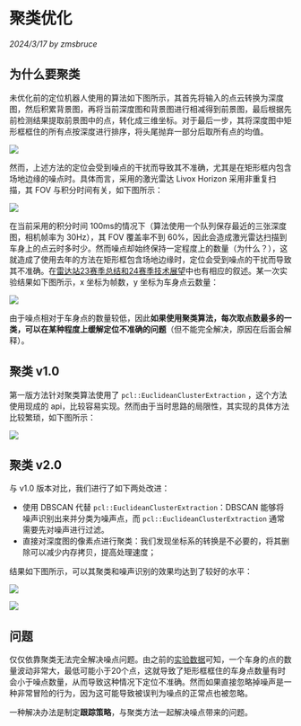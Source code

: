 # 聚类优化

*2024/3/17 by zmsbruce*

## 为什么要聚类

未优化前的定位机器人使用的算法如下图所示，其首先将输入的点云转换为深度图，然后积累背景图，再将当前深度图和背景图进行相减得到前景图，最后根据先前检测结果提取前景图中的点，转化成三维坐标。对于最后一步，其将深度图中矩形框框住的所有点按深度进行排序，将头尾抛弃一部分后取所有点的均值。

![](./images/cluster/0.png)

然而，上述方法的定位会受到噪点的干扰而导致其不准确，尤其是在矩形框内包含场地边缘的噪点时。具体而言，采用的激光雷达 Livox Horizon 采用非重复扫描，其 FOV 与积分时间有关，如下图所示：

![](./images/cluster/1.png)

在当前采用的积分时间 100ms的情况下（算法使用一个队列保存最近的三张深度图，相机帧率为 30Hz），其 FOV 覆盖率不到 60%，因此会造成激光雷达扫描到车身上的点云时多时少。然而噪点却始终保持一定程度上的数量（为什么？），这就造成了使用去年的方法在矩形框包含场地边缘时，定位会受到噪点的干扰而导致其不准确。在[雷达站23赛季总结和24赛季技术展望](https://www.notion.so/hitcrt2024vision/23-24-9e7427630f8b463aa3e2d7cb09fe9b2f)中也有相应的叙述。某一次实验结果如下图所示，x 坐标为帧数，y 坐标为车身点云数量：

![](./images/cluster/2.png)

由于噪点相对于车身点的数量较低，因此**如果使用聚类算法，每次取点数最多的一类，可以在某种程度上缓解定位不准确的问题**（但不能完全解决，原因在后面会解释）。

## 聚类 v1.0

第一版方法针对聚类算法使用了 `pcl::EuclideanClusterExtraction` ，这个方法使用现成的 api，比较容易实现。然而由于当时思路的局限性，其实现的具体方法比较繁琐，如下图所示：

![](./images/cluster/3.png)

## 聚类 v2.0

与 v1.0 版本对比，我们进行了如下两处改进：

* 使用 DBSCAN 代替 `pcl::EuclideanClusterExtraction`：DBSCAN 能够将噪声识别出来并分类为噪声点，而 `pcl::EuclideanClusterExtraction` 通常需要先对噪声进行过滤。
* 直接对深度图的像素点进行聚类：我们发现坐标系的转换是不必要的，将其删除可以减少内存拷贝，提高处理速度；

结果如下图所示，可以其聚类和噪声识别的效果均达到了较好的水平：

![](./images/cluster/4.png)

![](./images/cluster/5.png)

## 问题

仅仅依靠聚类无法完全解决噪点问题。由之前的[实验数据](./images/cluster/2.png)可知，一个车身的点的数量波动非常大，最低可能小于20个点，这就导致了矩形框框住的车身点数量有时会小于噪点数量，从而导致这种情况下定位不准确。然而如果直接忽略掉噪声是一种非常冒险的行为，因为这可能导致被误判为噪点的正常点也被忽略。

一种解决办法是制定**跟踪策略**，与聚类方法一起解决噪点带来的问题。